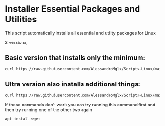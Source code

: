 # Installer Essential Packages and Utilities

This script automatically installs all essential and utility packages for Linux


2 versions,

## Basic version that installs only the minimum:

```bash
curl https://raw.githubusercontent.com/AlessandroMglx/Scripts-Linux/main/Installer-Packages/installer-packages-linux.sh | bash && chmod +x installer-packages-linux.sh && ./installer-packages-linux.sh
```
## Ultra version also installs additional things:

```bash
curl https://raw.githubusercontent.com/AlessandroMglx/Scripts-Linux/main/Installer-Packages/installer-packages-linux-ultra.sh | bash && chmod +x installer-packages-linux-ultra.sh && ./installer-packages-linux-ultra.sh
```
If these commands don't work you can try running this command first and then try running one of the other two again

```bash
apt install wget
```
